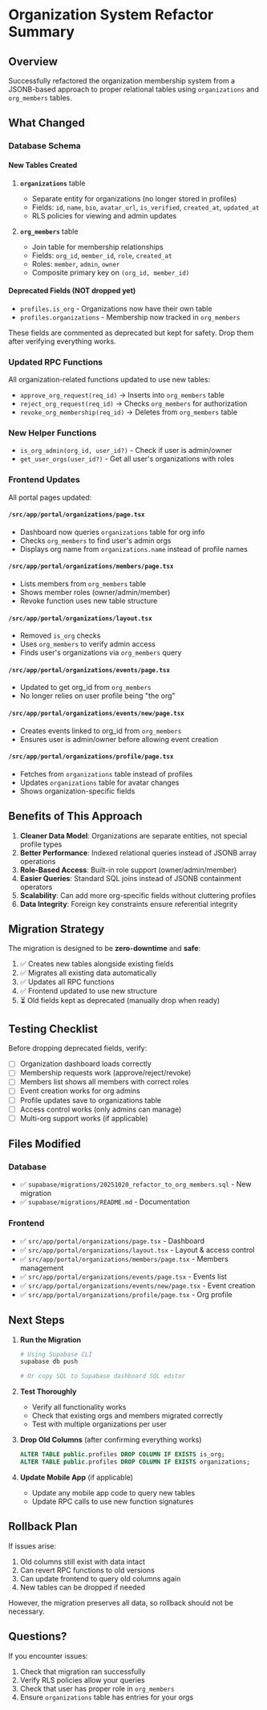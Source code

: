 # Organization System Refactor Summary

## Overview

Successfully refactored the organization membership system from a JSONB-based approach to proper relational tables using `organizations` and `org_members` tables.

## What Changed

### Database Schema

#### New Tables Created

1. **`organizations`** table
   - Separate entity for organizations (no longer stored in profiles)
   - Fields: `id`, `name`, `bio`, `avatar_url`, `is_verified`, `created_at`, `updated_at`
   - RLS policies for viewing and admin updates

2. **`org_members`** table
   - Join table for membership relationships
   - Fields: `org_id`, `member_id`, `role`, `created_at`
   - Roles: `member`, `admin`, `owner`
   - Composite primary key on `(org_id, member_id)`

#### Deprecated Fields (NOT dropped yet)

- `profiles.is_org` - Organizations now have their own table
- `profiles.organizations` - Membership now tracked in `org_members`

These fields are commented as deprecated but kept for safety. Drop them after verifying everything works.

### Updated RPC Functions

All organization-related functions updated to use new tables:

- `approve_org_request(req_id)` → Inserts into `org_members` table
- `reject_org_request(req_id)` → Checks `org_members` for authorization
- `revoke_org_membership(req_id)` → Deletes from `org_members` table

### New Helper Functions

- `is_org_admin(org_id, user_id?)` - Check if user is admin/owner
- `get_user_orgs(user_id?)` - Get all user's organizations with roles

### Frontend Updates

All portal pages updated:

#### `/src/app/portal/organizations/page.tsx`
- Dashboard now queries `organizations` table for org info
- Checks `org_members` to find user's admin orgs
- Displays org name from `organizations.name` instead of profile names

#### `/src/app/portal/organizations/members/page.tsx`
- Lists members from `org_members` table
- Shows member roles (owner/admin/member)
- Revoke function uses new table structure

#### `/src/app/portal/organizations/layout.tsx`
- Removed `is_org` checks
- Uses `org_members` to verify admin access
- Finds user's organizations via `org_members` query

#### `/src/app/portal/organizations/events/page.tsx`
- Updated to get org_id from `org_members`
- No longer relies on user profile being "the org"

#### `/src/app/portal/organizations/events/new/page.tsx`
- Creates events linked to org_id from `org_members`
- Ensures user is admin/owner before allowing event creation

#### `/src/app/portal/organizations/profile/page.tsx`
- Fetches from `organizations` table instead of profiles
- Updates `organizations` table for avatar changes
- Shows organization-specific fields

## Benefits of This Approach

1. **Cleaner Data Model**: Organizations are separate entities, not special profile types
2. **Better Performance**: Indexed relational queries instead of JSONB array operations
3. **Role-Based Access**: Built-in role support (owner/admin/member)
4. **Easier Queries**: Standard SQL joins instead of JSONB containment operators
5. **Scalability**: Can add more org-specific fields without cluttering profiles
6. **Data Integrity**: Foreign key constraints ensure referential integrity

## Migration Strategy

The migration is designed to be **zero-downtime** and **safe**:

1. ✅ Creates new tables alongside existing fields
2. ✅ Migrates all existing data automatically
3. ✅ Updates all RPC functions
4. ✅ Frontend updated to use new structure
5. ⏳ Old fields kept as deprecated (manually drop when ready)

## Testing Checklist

Before dropping deprecated fields, verify:

- [ ] Organization dashboard loads correctly
- [ ] Membership requests work (approve/reject/revoke)
- [ ] Members list shows all members with correct roles
- [ ] Event creation works for org admins
- [ ] Profile updates save to organizations table
- [ ] Access control works (only admins can manage)
- [ ] Multi-org support works (if applicable)

## Files Modified

### Database
- ✅ `supabase/migrations/20251020_refactor_to_org_members.sql` - New migration
- ✅ `supabase/migrations/README.md` - Documentation

### Frontend
- ✅ `src/app/portal/organizations/page.tsx` - Dashboard
- ✅ `src/app/portal/organizations/layout.tsx` - Layout & access control
- ✅ `src/app/portal/organizations/members/page.tsx` - Members management
- ✅ `src/app/portal/organizations/events/page.tsx` - Events list
- ✅ `src/app/portal/organizations/events/new/page.tsx` - Event creation
- ✅ `src/app/portal/organizations/profile/page.tsx` - Org profile

## Next Steps

1. **Run the Migration**
   ```bash
   # Using Supabase CLI
   supabase db push
   
   # Or copy SQL to Supabase dashboard SQL editor
   ```

2. **Test Thoroughly**
   - Verify all functionality works
   - Check that existing orgs and members migrated correctly
   - Test with multiple organizations per user

3. **Drop Old Columns** (after confirming everything works)
   ```sql
   ALTER TABLE public.profiles DROP COLUMN IF EXISTS is_org;
   ALTER TABLE public.profiles DROP COLUMN IF EXISTS organizations;
   ```

4. **Update Mobile App** (if applicable)
   - Update any mobile app code to query new tables
   - Update RPC calls to use new function signatures

## Rollback Plan

If issues arise:

1. Old columns still exist with data intact
2. Can revert RPC functions to old versions
3. Can update frontend to query old columns again
4. New tables can be dropped if needed

However, the migration preserves all data, so rollback should not be necessary.

## Questions?

If you encounter issues:
1. Check that migration ran successfully
2. Verify RLS policies allow your queries
3. Check that user has proper role in `org_members`
4. Ensure `organizations` table has entries for your orgs



